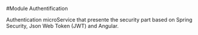 #Module Authentification

Authentication microService that presente the security part based on Spring Security, Json Web Token (JWT) and Angular.


